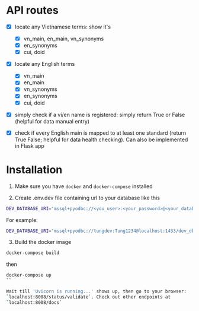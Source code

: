 # API routes

- [x] locate any Vietnamese terms: show it's
    - [x] vn_main, en_main, vn_synonyms
    - [x] en_synonyms
    - [x] cui, doid
- [x] locate any English terms
    - [x] vn_main
    - [x] en_main
    - [x] vn_synonyms
    - [x] en_synonyms
    - [x] cui, doid

- [x] simply check if a vi/en name is registered: simply return True or False (helpful for data manual entry)

- [x] check if every English main is mapped to at least one standard (return True False; helpful for data health checking). Can also be implemented in Flask app

# Installation

1. Make sure you have `docker` and `docker-compose` installed

2. Create .env.dev file containing url to your database like this

```bash
DEV_DATABASE_URI="mssql+pyodbc://<you_user>:<your_password>@<your_database_host>:1433/<your_database_name>?autocommit=False&driver=ODBC+Driver+17+for+SQL+Server"
```

For example:
```bash
DEV_DATABASE_URI="mssql+pyodbc://tungdev:Tung1234@localhost:1433/dev_db?autocommit=False&driver=ODBC+Driver+17+for+SQL+Server"
```

3. Build the docker image

```bash
docker-compose build
```

then

```bash
docker-compose up
``

Wait till 'Uvicorn is running...' shows up, then go to your browser:
`localhost:8008/status/validate`. Check out other endpoints at 
`localhost:8008/docs`
